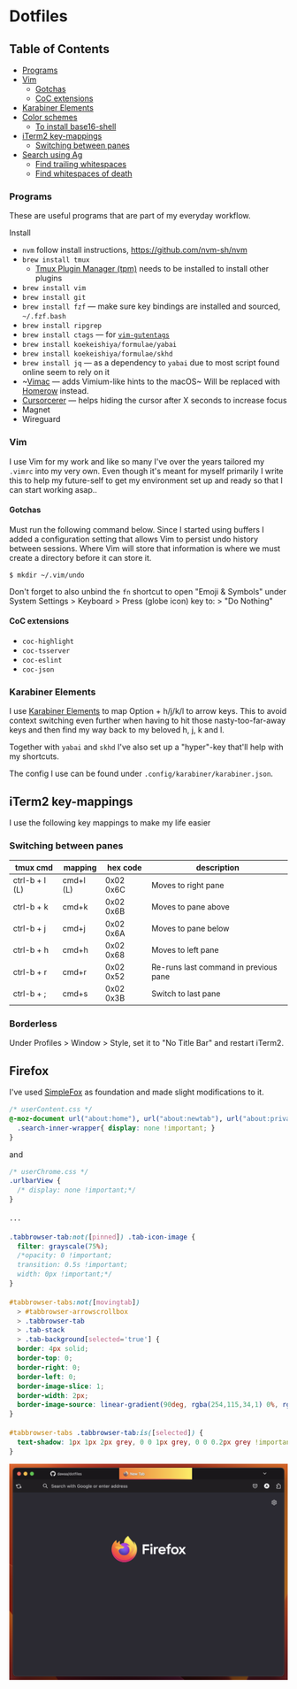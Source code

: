 Dotfiles
========================

## Table of Contents
* [Programs](#programs)
* [Vim](#vim)
  * [Gotchas](#gotchas)
  * [CoC extensions](#coc-extensions)
* [Karabiner Elements](#karabiner-elements)
* [Color schemes](#color-schemes)
  * [To install base16-shell](#to-install-base16-shell)
* [iTerm2 key-mappings](#iterm2-key-mappings)
  * [Switching between panes](#switching-between-panes)
* [Search using Ag](#search-using-ag)
  * [Find trailing whitespaces](#find-trailing-whitespaces)
  * [Find whitespaces of death](#find-whitespaces-of-death)


### Programs

These are useful programs that are part of my everyday workflow.

Install
- `nvm` follow install instructions, https://github.com/nvm-sh/nvm
- `brew install tmux`
  - [Tmux Plugin Manager (tpm)](https://github.com/tmux-plugins/tpm) needs to be installed to install other plugins
- `brew install vim`
- `brew install git`
- `brew install fzf` &mdash; make sure key bindings are installed and sourced, `~/.fzf.bash`
- `brew install ripgrep`
- `brew install ctags` &mdash; for [`vim-gutentags`](https://github.com/ludovicchabant/vim-gutentags)
- `brew install koekeishiya/formulae/yabai`
- `brew install koekeishiya/formulae/skhd`
- `brew install jq` &mdash; as a dependency to `yabai` due to most script found online seem to rely on it
- ~[Vimac](https://vimacapp.com/) &mdash; adds Vimium-like hints to the macOS~ Will be replaced with [Homerow](https://www.homerow.app/) instead.
- [Cursorcerer](http://doomlaser.com/cursorcerer-hide-your-cursor-at-will/) &mdash; helps hiding the cursor after X seconds to increase focus
- Magnet
- Wireguard

### Vim

I use Vim for my work and like so many I've over the years tailored my `.vimrc` into my very own. Even though it's meant for myself primarily I write this to help my future-self to get my environment set up and ready so that I can start working asap..

#### Gotchas

Must run the following command below. Since I started using buffers I added a configuration setting that allows Vim to persist undo history between sessions. Where Vim will store that information is where we must create a directory before it can store it.

```
$ mkdir ~/.vim/undo
```

Don't forget to also unbind the `fn` shortcut to open "Emoji & Symbols" under
System Settings > Keyboard > Press (globe icon) key to: > "Do Nothing"

#### CoC extensions

- `coc-highlight`
- `coc-tsserver`
- `coc-eslint`
- `coc-json`

### Karabiner Elements

I use [Karabiner Elements](https://github.com/tekezo/Karabiner-Elements) to map
Option + h/j/k/l to arrow keys. This to avoid context switching even further
when having to hit those nasty-too-far-away keys and then find my way back to my
beloved h, j, k and l.

Together with `yabai` and `skhd` I've also set up a "hyper"-key that'll help
with my shortcuts.

The config I use can be found under `.config/karabiner/karabiner.json`.

## iTerm2 key-mappings

I use the following key mappings to make my life easier

### Switching between panes

| tmux cmd | mapping | hex code | description |
|----------------|---------|-------|------|
| ctrl-b + l (L) | cmd+l (L) | 0x02 0x6C | Moves to right pane |
| ctrl-b + k     | cmd+k     | 0x02 0x6B | Moves to pane above |
| ctrl-b + j     | cmd+j     | 0x02 0x6A | Moves to pane below |
| ctrl-b + h     | cmd+h     | 0x02 0x68 | Moves to left pane |
| ctrl-b + r     | cmd+r     | 0x02 0x52 | Re-runs last command in previous pane |
| ctrl-b + ;     | cmd+s     | 0x02 0x3B | Switch to last pane |

### Borderless

Under Profiles > Window > Style, set it to "No Title Bar" and restart iTerm2.

## Firefox

I've used [SimpleFox](https://github.com/migueravila/SimpleFox) as foundation and made slight modifications to it.

```css
/* userContent.css */
@-moz-document url("about:home"), url("about:newtab"), url("about:privatebrowsing"){
  .search-inner-wrapper{ display: none !important; }
}
```

and

```css
/* userChrome.css */
.urlbarView {
  /* display: none !important;*/
}

...

.tabbrowser-tab:not([pinned]) .tab-icon-image {
  filter: grayscale(75%);
  /*opacity: 0 !important;
  transition: 0.5s !important;
  width: 0px !important;*/
}

#tabbrowser-tabs:not([movingtab])
  > #tabbrowser-arrowscrollbox
  > .tabbrowser-tab
  > .tab-stack
  > .tab-background[selected='true'] {
  border: 4px solid;
  border-top: 0;
  border-right: 0;
  border-left: 0;
  border-image-slice: 1;
  border-width: 2px;
  border-image-source: linear-gradient(90deg, rgba(254,115,34,1) 0%, rgba(255,237,74,1) 100%) !important;
}

#tabbrowser-tabs .tabbrowser-tab:is([selected]) {
  text-shadow: 1px 1px 2px grey, 0 0 1px grey, 0 0 0.2px grey !important;
}
```

![](./assets/firefox-screenshot.png)
